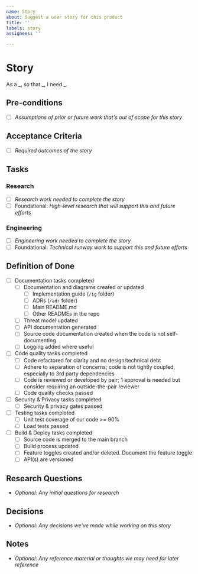 ```yaml
---
name: Story
about: Suggest a user story for this product
title: ''
labels: story
assignees: ''

---
```


# Story
As a _, so that _, I need _.

## Pre-conditions
- [ ] *Assumptions of prior or future work that's out of scope for this story*

## Acceptance Criteria
- [ ] *Required outcomes of the story*

## Tasks

### Research
- [ ] *Research work needed to complete the story*
- [ ] Foundational: *High-level research that will support this and future efforts*

###  Engineering
- [ ] *Engineering work needed to complete the story*
- [ ] Foundational: *Technical runway work to support this and future efforts*

## Definition of Done
- [ ] Documentation tasks completed
  - [ ] Documentation and diagrams created or updated
    - [ ] Implementation guide (`/ig` folder)
    - [ ] ADRs (`/adr` folder)
    - [ ] Main README.md
    - [ ] Other READMEs in the repo
  - [ ] Threat model updated
  - [ ] API documentation generated
  - [ ] Source code documentation created when the code is not self-documenting
  - [ ] Logging added where useful
- [ ] Code quality tasks completed
  - [ ] Code refactored for clarity and no design/technical debt
  - [ ] Adhere to separation of concerns; code is not tightly coupled, especially to 3rd party dependencies
  - [ ] Code is reviewed or developed by pair; 1 approval is needed but consider requiring an outside-the-pair reviewer
  - [ ] Code quality checks passed
- [ ] Security & Privacy tasks completed
  - [ ] Security & privacy gates passed
- [ ] Testing tasks completed
  - [ ] Unit test coverage of our code >= 90%
  - [ ] Load tests passed
- [ ] Build & Deploy tasks completed
  - [ ] Source code is merged to the main branch
  - [ ] Build process updated
  - [ ] Feature toggles created and/or deleted.  Document the feature toggle
  - [ ] API(s) are versioned

## Research Questions
- *Optional: Any initial questions for research*

## Decisions
- *Optional: Any decisions we've made while working on this story*

## Notes
- *Optional: Any reference material or thoughts we may need for later reference*
